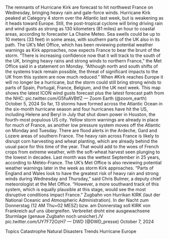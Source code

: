 The remnants of Hurricane Kirk are forecast to hit northwest France on Wednesday, bringing heavy rain and gale-force winds.
Hurricane Kirk peaked at Category 4 storm over the Atlantic last week, but is weakening as it heads toward Europe. Still, the post-tropical cyclone will bring driving rain and wind gusts as strong as 130 kilometers (81 miles) an hour to coastal areas, according to forecaster La Chaine Meteo. Sea swells could be up to 10 meters (33 feet) in some areas, with southern parts of the UK also in its path.
The UK’s Met Office, which has been reviewing potential weather warnings as Kirk approaches, now expects France to bear the brunt of the storm.
“There is increasing confidence now that it will track to the south of the UK, bringing heavy rains and strong winds to northern France,” the Met Office said in a statement on Monday. “Although north and south shifts of the systems track remain possible, the threat of significant impacts to the UK from this system are now much reduced.”
When #Kirk reaches Europe it will no longer be a hurricane, but the storm could still bring strong winds to parts of Spain, Portugal, France, Belgium, and the UK next week.
This map shows the latest ICON wind gusts forecast plus the latest forecast path from the NHC: pic.twitter.com/G5fuAVBtfZ
— Zoom Earth (@zoom_earth) October 5, 2024
So far, 13 storms have formed across the Atlantic Ocean in the six-month hurricane season and four hurricanes have hit the US, including Helene and Beryl in July that shut down power in Houston, the fourth-most populous US city.
Yellow storm warnings are already in place for much of France, as another low pressure system moves off the Atlantic on Monday and Tuesday. There are flood alerts in the Ardeche, Gard and Lozere areas of southern France.
The heavy rain across France is likely to disrupt corn harvesting and wheat planting, which are already behind the usual pace for this time of the year. That would add to the woes of French crops from extreme weather, with the soft-wheat harvest seen plunging to the lowest in decades. Last month was the wettest September in 25 years, according to Météo-France.
The UK’s Met Office is also reviewing potential weather warnings later in the week as storm Kirk approaches.
“Parts of England and Wales look to have the greatest risk of heavy rain and strong winds during Wednesday and Thursday,” said Chris Bulmer, a deputy chief meteorologist at the Met Office. “However, a more southward track of this system, which is equally plausible at this stage, would see the most disruptive conditions impact France.”
Zugbahn von Hurrikan KIRK (laut der National Oceanic and Atmospheric Administration). In der Nacht zum Donnerstag (12 AM Thu=02 MESZ) bzw. am Donnerstag soll KIRK von Frankreich auf uns übergreifen. Verbreitet droht eine ausgewachsene Sturmlage (genaue Zugbahn noch unsicher)./V pic.twitter.com/UY7F72OzH7
— DWD (@DWD_presse) October 7, 2024

Topics
Catastrophe
Natural Disasters
Trends
Hurricane
Europe
